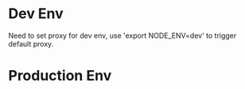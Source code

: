 

# Dev Env 

 Need to set proxy for dev env, use 'export NODE_ENV=dev' to trigger default proxy.
 

# Production Env

